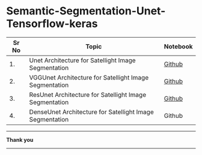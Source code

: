 # Semantic-Segmentation-Unet-Tensorflow-keras
| Sr No | Topic                                                    | Notebook                                                     |
| ----- | -------------------------------------------------------- | ------------------------------------------------------------ |
| 1.    | Unet Architecture for Satellight Image Segmentation      | [Github](https://nbviewer.jupyter.org/github/ashishpatel26/Semantic-Segmentation-Unet-Tensorflow-keras/blob/main/Notebooks/Unet.ipynb) |
| 2.    | VGGUnet Architecture for Satellight Image Segmentation   | [Github](https://nbviewer.jupyter.org/github/ashishpatel26/Semantic-Segmentation-Unet-Tensorflow-keras/blob/main/Notebooks/VggUnet.ipynb) |
| 3.    | ResUnet Architecture for Satellight Image Segmentation   | [Github](https://nbviewer.jupyter.org/github/ashishpatel26/Semantic-Segmentation-Unet-Tensorflow-keras/blob/main/Notebooks/Resunet.ipynb) |
| 4.    | DenseUnet Architecture for Satellight Image Segmentation | Github                                                       |

---

**Thank you**

---

